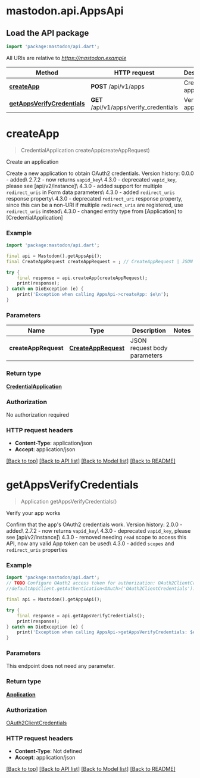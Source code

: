 # mastodon.api.AppsApi

## Load the API package
```dart
import 'package:mastodon/api.dart';
```

All URIs are relative to *https://mastodon.example*

Method | HTTP request | Description
------------- | ------------- | -------------
[**createApp**](AppsApi.md#createapp) | **POST** /api/v1/apps | Create an application
[**getAppsVerifyCredentials**](AppsApi.md#getappsverifycredentials) | **GET** /api/v1/apps/verify_credentials | Verify your app works


# **createApp**
> CredentialApplication createApp(createAppRequest)

Create an application

Create a new application to obtain OAuth2 credentials.  Version history:  0.0.0 - added\\ 2.7.2 - now returns `vapid_key`\\ 4.3.0 - deprecated `vapid_key`, please see [api/v2/instance]\\ 4.3.0 - added support for multiple `redirect_uris` in Form data parameters\\ 4.3.0 - added `redirect_uris` response property\\ 4.3.0 - deprecated `redirect_uri` response property, since this can be a non-URI if multiple `redirect_uris` are registered, use `redirect_uris` instead\\ 4.3.0 - changed entity type from [Application] to [CredentialApplication]

### Example
```dart
import 'package:mastodon/api.dart';

final api = Mastodon().getAppsApi();
final CreateAppRequest createAppRequest = ; // CreateAppRequest | JSON request body parameters

try {
    final response = api.createApp(createAppRequest);
    print(response);
} catch on DioException (e) {
    print('Exception when calling AppsApi->createApp: $e\n');
}
```

### Parameters

Name | Type | Description  | Notes
------------- | ------------- | ------------- | -------------
 **createAppRequest** | [**CreateAppRequest**](CreateAppRequest.md)| JSON request body parameters | 

### Return type

[**CredentialApplication**](CredentialApplication.md)

### Authorization

No authorization required

### HTTP request headers

 - **Content-Type**: application/json
 - **Accept**: application/json

[[Back to top]](#) [[Back to API list]](../README.md#documentation-for-api-endpoints) [[Back to Model list]](../README.md#documentation-for-models) [[Back to README]](../README.md)

# **getAppsVerifyCredentials**
> Application getAppsVerifyCredentials()

Verify your app works

Confirm that the app's OAuth2 credentials work.  Version history:  2.0.0 - added\\ 2.7.2 - now returns `vapid_key`\\ 4.3.0 - deprecated `vapid_key`, please see [api/v2/instance]\\ 4.3.0 - removed needing `read` scope to access this API, now any valid App token can be used\\ 4.3.0 - added `scopes` and `redirect_uris` properties

### Example
```dart
import 'package:mastodon/api.dart';
// TODO Configure OAuth2 access token for authorization: OAuth2ClientCredentials
//defaultApiClient.getAuthentication<OAuth>('OAuth2ClientCredentials').accessToken = 'YOUR_ACCESS_TOKEN';

final api = Mastodon().getAppsApi();

try {
    final response = api.getAppsVerifyCredentials();
    print(response);
} catch on DioException (e) {
    print('Exception when calling AppsApi->getAppsVerifyCredentials: $e\n');
}
```

### Parameters
This endpoint does not need any parameter.

### Return type

[**Application**](Application.md)

### Authorization

[OAuth2ClientCredentials](../README.md#OAuth2ClientCredentials)

### HTTP request headers

 - **Content-Type**: Not defined
 - **Accept**: application/json

[[Back to top]](#) [[Back to API list]](../README.md#documentation-for-api-endpoints) [[Back to Model list]](../README.md#documentation-for-models) [[Back to README]](../README.md)

